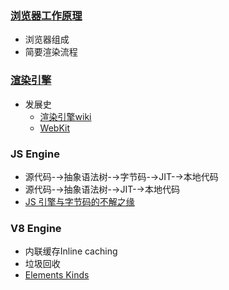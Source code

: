 ### [浏览器工作原理](https://www.html5rocks.com/zh/tutorials/internals/howbrowserswork/#Parsing_general)
* 浏览器组成
* 简要渲染流程

### [渲染引擎](https://blog.csdn.net/heyeqingquan/article/details/78839699)
* 发展史
  * [渲染引擎wiki](https://zh.wikipedia.org/wiki/%E6%8E%92%E7%89%88%E5%BC%95%E6%93%8E)
  * [WebKit](https://zh.wikipedia.org/wiki/WebKit)

### JS Engine
* 源代码-→抽象语法树-→字节码-→JIT-→本地代码
* 源代码-→抽象语法树-→JIT-→本地代码
* [JS 引擎与字节码的不解之缘](https://cnodejs.org/topic/59084a9cbbaf2f3f569be482)

### V8 Engine
* 内联缓存Inline caching
* 垃圾回收
* [Elements Kinds](https://v8project.blogspot.com/2017/09/elements-kinds-in-v8.html)

